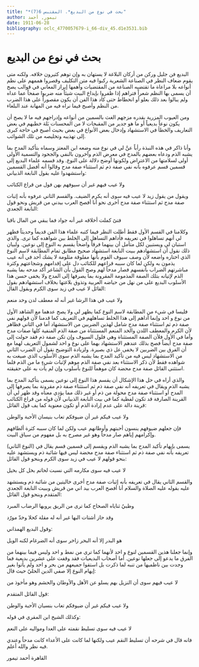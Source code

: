 ```yaml
---
title: "*بحث في نوع من البديع*. المقتبس 6(7)"
author: تيمور, أحمد
date: 1911-06-28
bibliography: oclc_4770057679-i_66-div_45.d1e3531.bib
---
```




#  بحث في نوع من البديع 


 البديع فن جليل وركن من أركان البلاغة لا يستهان به وإن توهم كثيرون خلافه. ولكنه متى يقوم ضعاف النظر في الصناعة الشعرية ركبوا فيه متن التكليف وقصروا هممهم على نظم أنواعه بلا مراعاة ما تقتضيه الصناعة من المقتضيات وأهمها إبراز المعاني في قوالب يصح أن يسمى بها النظم شعراً فتراهم إذا ظفروا بإيداع البيت شيئاً منه ضربوا صفحاً عما عداه ولم يبالوا بعد ذلك بعلو أو انحطاط حتى كاد هذا الفن أن يكون مقصوراً على هذا الضرب من النظم وأصبح فيما نراه فيه من المهانة عند البلغاء. 

 ومن العيوب المزرية بقدره مزجهم الغث بالسمين من أنواعه وإدراجهم فيه ما لا يصح أن يكون نوعاً بديعياً أو ما هو جدير من المقبحات لا من المحسنات بَلهَ خطبهم في بعض التعاريف والخطأ في الاستشهاد وإدخال بعض الأنواع في بعض بحيث أصبح في حاجة كبرى إلى تهذيبه وتخليصه من تلك الشوائب. 

 وأنا ذاكر في هذه النبذة رأباً عنَّ لي في نوع منه وضعه ابن المعتز وسماه بتأكيد المدح بما يشبه الذم ودعاه بعضهم بالمدح في معرض الذم وآخرون بالنفي والجحود والتسمية الأولى أولى لسلامتها من الاعتراض ولكونها أوضح دلالة على النوع. وقد قسمه علماء البديع إلى قسمين قسم عرفوه بأنه نفي صفة ذم ثم استثناء صفة مدح وقالوا أنه أفضل القسمين واستشهدوا عليه بقول النابغة الذبياني: 

 ولا عيب فيهم غير أن سيوفهم   بهن فول من قراع الكتائب  

 ويقول من يقول زيد لا عيب فيه سوى أنه يكرم الضيف. والقسم الثاني عرفوه بأنه إثبات صفة مدح ثم استثناء صفة مدح أخرى نحو أنا أفصح العرب بيدني من قريش ونحو قول النابغة الجعدي: 

 فتىً كملت أخلاقه غير أنه   جواد فما يبقي من المال باقيا  

 وكلامنا في القسم الأول فقط أطلت النظر فيما كتبه علماء هذا الفن قديماً وحديثاً فظهر لي أنهم تساهلوا في تعريفه فأداهم التساهل إلى الخلط بين شواهده كما ترى. والذي استبان لي ويستبين لكل متأمل أن بينهما فرقاً واضحاً يقسم به النوع إلى نوعين. ولبيان ذلك نقول أن استشهادهم ببيت النابغة استشهاد صحيح مطابق تمام المطابقة لاسم   النوع الذي اختاره واضعه لأن وصف سيوف القوم بأنها مفلوقة مثلومة لا يشك  أحد  في أنه عيب يذمون به   ولكن لما كان سببه قراعهم للكتائب دل على إقدامهم وشجاعتهم وكثرة مباشرتهم الضراب بأنفسهم فصار مدحاً لهم وصح القول بأن الشاعر أكد مدحه بما يشبه الذم لإتيانه بتلك الصفة المذمومة المقرونة بما يصرفها إلى المدح ولا يخفى حسن هذا الأسلوب البديع على من نهل من حياضه العربية وتذوق بلاغتها بخلاف استشهادهم بقول القائل لا عيب في زيد سوى الكرم وبقول القال: 

 ولا عيب في هذا الرشا غير أنه   له معطف لدن وخد منعم  

 فليسا في شيء من المطابقة لاسم النوع كما يظهر لي ولا يصح عدهما مع الشاهد الأول من نوع و  احد  وإنما أداهم إلى هذا الخلط تساهلهم في التعريف كما قدمنا لأن قولهم نفي صفة ذم ثم استثناء صفة مدح شامل لهذين الضربين من الاستشهاد أما في الثاني فظاهر لأن الكرم والمعطف اللدن والخد المنعم المستثناة من صفة الذم المنفية كلها صفات مدح وأما في الأول فلأن الصفة المستثناة وهي فلول السيوف وإن تكن صفة ذم فقد حولت إلى صفة مدح أيضاً فصح بذلك عندهم الاستشهاد بهما على نوع و  احد  لشمول التعريف لهما مع أن الفرق بين الضربين لا يخفى عل ذي بصيرة. ولزيادة التوضيح نقول أن الضرب الثاني من الاستشهاد ليس فيه من تأكيد المدح بما يشبه الذم سوى الأسلوب الذي صيغت به شواهده فقط لأن ذكر الاستثناء بعد نفي صفة الذم موهم لإثبات شيءٍ ما من الذم فلما استثنى القائل صفة مدح محضة كان موهماً للنوع بأسلوب وإن لم يأت به على حقيقته. 

 والذي أراه في حل هذا الإشكال أن يقسم هذا النوع إلى نوعين يسمى بتأكيد المدح بما يشبه الذم ويقال في تعريفه أنه نفي صفة ذم ثم استثناء صفة ذم مقرونة بما يصرفها إلى المدح أو استثناء صفة مدح محولة من ذم أو غير ذلك مما يؤدي معناه وقد ظهر لي أن القرينة الصارفة قد تكون لفظية كما في بيت النابغة الذبياني لأن قوله من قراع الكتائب قرينة دالة على عدم إرادة الذم أو تكون معنوية كما يف قول القائل: 

 ولا عيب فيكم غير أن ضيوفكم   تعاب بنيسان الأحبة والوطن  

 فإن جعلهم ضيوفهم ينسون أحبتهم وأوطانهم عيب ولكن لما كان سببه كثرة ألطافهم وإكرامهم إياهم صار مدحاً وهو غير مصرح به بل مفهوم من سياق البيت. 

 (النوع الثاني) يسمى بإيهام تأكيد المدح بما يشبه الذم ويقسم إلى قسمين قسم   يقال في   تعريفه بأنه نفي صفة ذم ثم استثناء صفة مدح محضة ليس فيها شائبة ذم ويستشهد عليه بنحو قولهم لا عيب في زيد سوى الكرم وبنحو قول القائل: 

 لا عيب فيه سوى مكارمه التي   نسبت لحاتم بخل كل بخيل  

 والقسم الثاني يقال في تعريفه بأنه إثبات صفة مدح أخرى خاليتين من شائبة ذم ويستشهد عليه بقوله عليه الصلاة والسلام أنا أفصح العرب بيد اني من قريش وببيت النابغة الجعدي المتقدم وبنحو قول القائل: 

 وظبيٌ ثناياه الصحاح كما ترى   من الريق يرويها الرضاب المبرد  

 وقد حاز أشتات البها غير أنه   له مقلة كحلا وخدّ مورّد  

 وقول البديع الهمذاني: 

 هو البدر إلا أنه البحر زاخر   سوى أنه الضرغام لكنه الويل  

 وإنما جعلنا هذين القسمين لنوع و  احد  لأنهما كما ترى من نمط و  احد  وليس فيما بينهما من الفرق ما يدعو إلى جعلها نوعين. أما أصحاب البديعيات فقد وقفت على  عشرين  بديعية فما وجدت بين ناظميها من تنبه لما ذكرت بل استقوا جميعهم من بحر و  احد  ولم يأتوا بغير إيهام النوع إلا صفي الدين الحليّ حيث قال: 

 لا عيب فيهم سوى أن النزيل بهم   يسلو عن الأهل والأوطان والحشم وهو مأخوذ من  

 قول القائل المتقدم: 

 ولا عيب فيكم غير أن ضيوفكم   تعاب بنسيان الأحبة والوطن  

 وكذلك الشيخ ابن المقري في قوله: 

 لا عيب فيه سوى تسليط نقمته   على العدا ومواليه على النعم  

 فانه قال في شرحه أن تسليط النقم عيب ولكنها لما كانت على الأعداء كانت مدحاً وعندي فيه نظر والله أعلم. 

 القاهرة  أحمد  تيمور 
